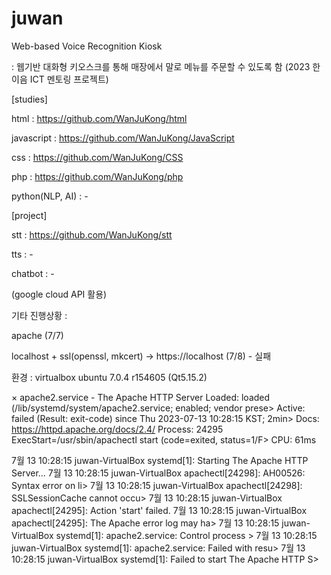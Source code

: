 # juwan
Web-based Voice Recognition Kiosk

: 웹기반 대화형 키오스크를 통해 매장에서 말로 메뉴를 주문할 수 있도록 함 (2023 한이음 ICT 멘토링 프로젝트)


[studies]

html : https://github.com/WanJuKong/html

javascript : https://github.com/WanJuKong/JavaScript

css : https://github.com/WanJuKong/CSS

php : https://github.com/WanJuKong/php

python(NLP, AI) : -


[project]

stt : https://github.com/WanJuKong/stt

tts : -

chatbot : -

(google cloud API 활용)


기타 진행상황 :

apache (7/7)

localhost + ssl(openssl, mkcert) -> https://localhost (7/8) - 실패


환경 : virtualbox ubuntu 7.0.4 r154605 (Qt5.15.2)



× apache2.service - The Apache HTTP Server
     Loaded: loaded (/lib/systemd/system/apache2.service; enabled; vendor prese>
     Active: failed (Result: exit-code) since Thu 2023-07-13 10:28:15 KST; 2min>
       Docs: https://httpd.apache.org/docs/2.4/
    Process: 24295 ExecStart=/usr/sbin/apachectl start (code=exited, status=1/F>
        CPU: 61ms

 7월 13 10:28:15 juwan-VirtualBox systemd[1]: Starting The Apache HTTP Server...
 7월 13 10:28:15 juwan-VirtualBox apachectl[24298]: AH00526: Syntax error on li>
 7월 13 10:28:15 juwan-VirtualBox apachectl[24298]: SSLSessionCache cannot occu>
 7월 13 10:28:15 juwan-VirtualBox apachectl[24295]: Action 'start' failed.
 7월 13 10:28:15 juwan-VirtualBox apachectl[24295]: The Apache error log may ha>
 7월 13 10:28:15 juwan-VirtualBox systemd[1]: apache2.service: Control process >
 7월 13 10:28:15 juwan-VirtualBox systemd[1]: apache2.service: Failed with resu>
 7월 13 10:28:15 juwan-VirtualBox systemd[1]: Failed to start The Apache HTTP S>









